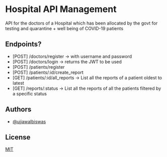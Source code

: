 # Hospital API Management

API for the doctors of a Hospital which has been allocated by the
govt for testing and quarantine + well being of COVID-19 patients

## Endpoints?

- [POST] /doctors/register → with username and password
- [POST] /doctors/login → returns the JWT to be used
- [POST] /patients/register
- [POST] /patients/:id/create_report
- [GET] /patients/:id/all_reports → List all the reports of a patient oldest to latest
- [GET] /reports/:status → List all the reports of all the patients filtered by a specific status


## Authors

- [@ujjawalbiswas](https://www.linkedin.com/in/ujjawal-biswas-b40611142/)



## License

[MIT](https://choosealicense.com/licenses/mit/)